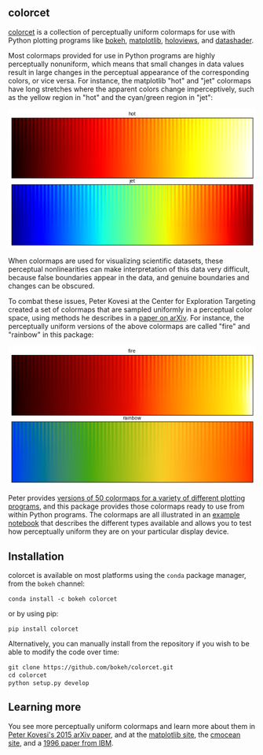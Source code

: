 colorcet
--------

[colorcet](https://github.com/bokeh/colorcet) is a collection of
perceptually uniform colormaps for use with Python plotting programs like
[bokeh](http://bokeh.pydata.org),
[matplotlib](http://matplotlib.org),
[holoviews](http://holoviews.org), and
[datashader](https://github.com/bokeh/datashader).

Most colormaps provided for use in Python programs are highly
perceptually nonuniform, which means that small changes in data values
result in large changes in the perceptual appearance of the
corresponding colors, or vice versa.  For instance, the matplotlib
"hot" and "jet" colormaps have long stretches where the apparent
colors change imperceptively, such as the yellow region in "hot" and
the cyan/green region in "jet":

![hot/jet](docs/images/hot_jet.png)

When colormaps are used for visualizing scientific datasets, these
perceptual nonlinearities can make interpretation of this data very
difficult, because false boundaries appear in the data, and genuine
boundaries and changes can be obscured.

To combat these issues, Peter Kovesi at the Center for Exploration
Targeting created a set of colormaps that are sampled uniformly in a
perceptual color space, using methods he describes in a [paper on
arXiv](https://arxiv.org/abs/1509.03700).  For instance, the
perceptually uniform versions of the above colormaps are called "fire"
and "rainbow" in this package:

![fire/rainbow](docs/images/fire_rainbow.png)

Peter provides [versions of 50 colormaps for a variety of different
plotting programs](http://peterkovesi.com/projects/colourmaps), and
this package provides those colormaps ready to use from within Python
programs.  The colormaps are all illustrated in an [example
notebook](https://bokeh.github.io/colorcet) that describes the different types available
and allows you to test how perceptually uniform they are on your
particular display device.


## Installation

colorcet is available on most platforms using the `conda` package manager,
from the `bokeh` channel:

```
conda install -c bokeh colorcet
```

or by using pip:

```
pip install colorcet
```

Alternatively, you can manually install from the repository if you
wish to be able to modify the code over time:

```
git clone https://github.com/bokeh/colorcet.git
cd colorcet
python setup.py develop
```

## Learning more

You see more perceptually uniform colormaps and learn more about them
in [Peter Kovesi's 2015 arXiv paper](https://arxiv.org/pdf/1509.03700v1.pdf),
and at the [matplotlib site](https://bids.github.io/colormap/),
the [cmocean site](http://matplotlib.org/cmocean/), and a 
[1996 paper from IBM](http://www.research.ibm.com/people/l/lloydt/color/color.HTM).
